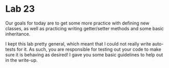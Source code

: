 # Lab 23

Our goals for today are to get some more practice with defining new classes, as well as practicing writing getter/setter methods and some basic inheritance.

I kept this lab pretty general, which meant that I could not really write auto-tests for it. As such, you are responsible for testing out your code to make sure it is behaving as desired! I gave you some basic guidelines to help out in the write-up.
